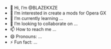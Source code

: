 - 👋 Hi, I’m @BLAZEKXZE
- 👀 I’m interested in create a mods for Opera GX
- 🌱 I’m currently learning ...
- 💞️ I’m looking to collaborate on ...
- 📫 How to reach me ...
- 😄 Pronouns: ...
- ⚡ Fun fact: ...

<!---
BLAZEKXZE/BLAZEKXZE is a ✨ special ✨ repository because its `README.md` (this file) appears on your GitHub profile.
You can click the Preview link to take a look at your changes.
--->
